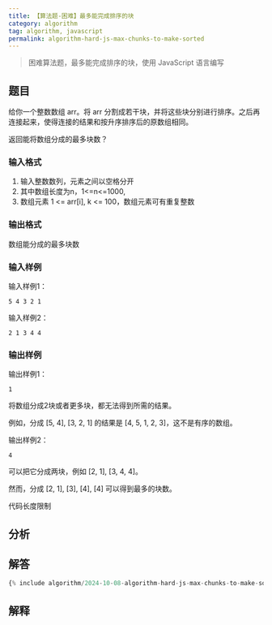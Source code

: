 ```yaml
---
title: 【算法题-困难】最多能完成排序的块
category: algorithm
tag: algorithm, javascript
permalink: algorithm-hard-js-max-chunks-to-make-sorted
---
```


> 困难算法题，最多能完成排序的块，使用 JavaScript 语言编写

## 题目

给你一个整数数组 arr。将 arr 分割成若干块，并将这些块分别进行排序。之后再连接起来，使得连接的结果和按升序排序后的原数组相同。

返回能将数组分成的最多块数？

### 输入格式

1. 输入整数数列，元素之间以空格分开
2. 其中数组长度为n，1<=n<=1000,
3. 数组元素 1 <= arr[i], k <= 100，数组元素可有重复整数

### 输出格式

数组能分成的最多块数

### 输入样例

输入样例1：

```plaintext
5 4 3 2 1
```

输入样例2：

```plaintext
2 1 3 4 4
```

### 输出样例

输出样例1：

```plaintext
1
```

将数组分成2块或者更多块，都无法得到所需的结果。

例如，分成 [5, 4], [3, 2, 1] 的结果是 [4, 5, 1, 2, 3]，这不是有序的数组。

输出样例2：

```plaintext
4
```

可以把它分成两块，例如 [2, 1], [3, 4, 4]。

然而，分成 [2, 1], [3], [4], [4] 可以得到最多的块数。

代码长度限制


## 分析

## 解答

```js
{% include algorithm/2024-10-08-algorithm-hard-js-max-chunks-to-make-sorted.js %}
```

## 解释

